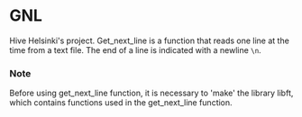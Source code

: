 # GNL
Hive Helsinki's project. Get_next_line is a function that reads one line at the time from a text file. The end of a line is indicated with a newline ```\n```.
### Note
Before using get_next_line function, it is necessary to 'make' the library libft, which contains functions used in the get_next_line function.
